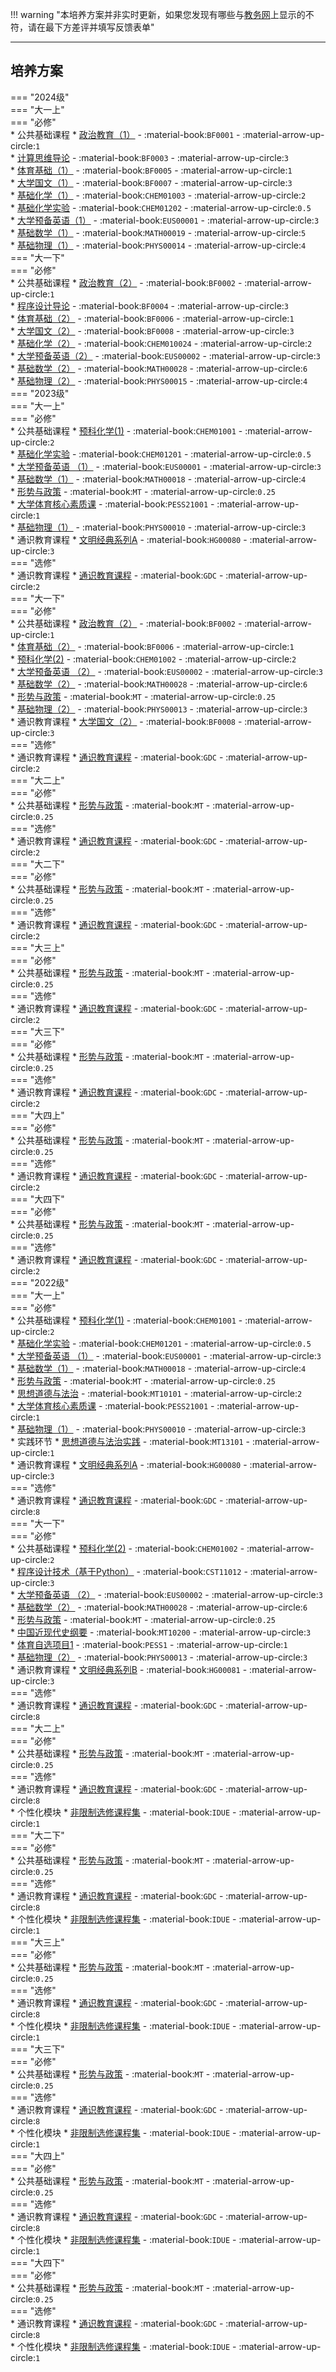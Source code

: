 !!! warning "本培养方案并非实时更新，如果您发现有哪些与[教务网](https://my.cqu.edu.cn)上显示的不符，请在最下方差评并填写反馈表单"

---

## 培养方案  
=== "2024级"  
    === "大一上"  
        === "必修"  
            * 公共基础课程
                * [政治教育（1）](../../../course/政治教育.md) - :material-book:`BF0001` - :material-arrow-up-circle:`1`  
                * [计算思维导论](../../../course/计算思维导论.md) - :material-book:`BF0003` - :material-arrow-up-circle:`3`  
                * [体育基础（1）](../../../course/体育.md) - :material-book:`BF0005` - :material-arrow-up-circle:`1`  
                * [大学国文（1）](../../../course/大学国文.md) - :material-book:`BF0007` - :material-arrow-up-circle:`3`  
                * [基础化学（1）](../../../course/基础化学.md) - :material-book:`CHEM01003` - :material-arrow-up-circle:`2`  
                * [基础化学实验](../../../course/基础化学实验.md) - :material-book:`CHEM01202` - :material-arrow-up-circle:`0.5`  
                * [大学预备英语（1）](../../../course/英语.md) - :material-book:`EUS00001` - :material-arrow-up-circle:`3`  
                * [基础数学（1）](../../../course/基础数学.md) - :material-book:`MATH00019` - :material-arrow-up-circle:`5`  
                * [基础物理（1）](../../../course/基础物理.md) - :material-book:`PHYS00014` - :material-arrow-up-circle:`4`  
    === "大一下"  
        === "必修"  
            * 公共基础课程
                * [政治教育（2）](../../../course/政治教育.md) - :material-book:`BF0002` - :material-arrow-up-circle:`1`  
                * [程序设计导论](../../../course/程序设计导论.md) - :material-book:`BF0004` - :material-arrow-up-circle:`3`  
                * [体育基础（2）](../../../course/体育.md) - :material-book:`BF0006` - :material-arrow-up-circle:`1`  
                * [大学国文（2）](../../../course/大学国文.md) - :material-book:`BF0008` - :material-arrow-up-circle:`3`  
                * [基础化学（2）](../../../course/基础化学.md) - :material-book:`CHEM010024` - :material-arrow-up-circle:`2`  
                * [大学预备英语（2）](../../../course/英语.md) - :material-book:`EUS00002` - :material-arrow-up-circle:`3`  
                * [基础数学（2）](../../../course/基础数学.md) - :material-book:`MATH00028` - :material-arrow-up-circle:`6`  
                * [基础物理（2）](../../../course/基础物理.md) - :material-book:`PHYS00015` - :material-arrow-up-circle:`4`  
=== "2023级"  
    === "大一上"  
        === "必修"  
            * 公共基础课程
                * [预科化学(1)](../../../course/预科化学.md) - :material-book:`CHEM01001` - :material-arrow-up-circle:`2`  
                * [基础化学实验](../../../course/基础化学实验.md) - :material-book:`CHEM01201` - :material-arrow-up-circle:`0.5`  
                * [大学预备英语 （1）](../../../course/英语.md) - :material-book:`EUS00001` - :material-arrow-up-circle:`3`  
                * [基础数学（1）](../../../course/基础数学.md) - :material-book:`MATH00018` - :material-arrow-up-circle:`4`  
                * [形势与政策](../../../course/形势与政策.md) - :material-book:`MT` - :material-arrow-up-circle:`0.25`  
                * [大学体育核心素质课](../../../course/体育.md) - :material-book:`PESS21001` - :material-arrow-up-circle:`1`  
                * [基础物理（1）](../../../course/基础物理.md) - :material-book:`PHYS00010` - :material-arrow-up-circle:`3`  
            * 通识教育课程
                * [文明经典系列A](../../../course/文明经典系列.md) - :material-book:`HG00080` - :material-arrow-up-circle:`3`  
        === "选修"  
            * 通识教育课程
                * [通识教育课程](../../../course/通识教育课程.md) - :material-book:`GDC` - :material-arrow-up-circle:`2`  
    === "大一下"  
        === "必修"  
            * 公共基础课程
                * [政治教育（2）](../../../course/政治教育.md) - :material-book:`BF0002` - :material-arrow-up-circle:`1`  
                * [体育基础（2）](../../../course/体育.md) - :material-book:`BF0006` - :material-arrow-up-circle:`1`  
                * [预科化学(2)](../../../course/预科化学.md) - :material-book:`CHEM01002` - :material-arrow-up-circle:`2`  
                * [大学预备英语 （2）](../../../course/英语.md) - :material-book:`EUS00002` - :material-arrow-up-circle:`3`  
                * [基础数学（2）](../../../course/基础数学.md) - :material-book:`MATH00028` - :material-arrow-up-circle:`6`  
                * [形势与政策](../../../course/形势与政策.md) - :material-book:`MT` - :material-arrow-up-circle:`0.25`  
                * [基础物理（2）](../../../course/基础物理.md) - :material-book:`PHYS00013` - :material-arrow-up-circle:`3`  
            * 通识教育课程
                * [大学国文（2）](../../../course/大学国文.md) - :material-book:`BF0008` - :material-arrow-up-circle:`3`  
        === "选修"  
            * 通识教育课程
                * [通识教育课程](../../../course/通识教育课程.md) - :material-book:`GDC` - :material-arrow-up-circle:`2`  
    === "大二上"  
        === "必修"  
            * 公共基础课程
                * [形势与政策](../../../course/形势与政策.md) - :material-book:`MT` - :material-arrow-up-circle:`0.25`  
        === "选修"  
            * 通识教育课程
                * [通识教育课程](../../../course/通识教育课程.md) - :material-book:`GDC` - :material-arrow-up-circle:`2`  
    === "大二下"  
        === "必修"  
            * 公共基础课程
                * [形势与政策](../../../course/形势与政策.md) - :material-book:`MT` - :material-arrow-up-circle:`0.25`  
        === "选修"  
            * 通识教育课程
                * [通识教育课程](../../../course/通识教育课程.md) - :material-book:`GDC` - :material-arrow-up-circle:`2`  
    === "大三上"  
        === "必修"  
            * 公共基础课程
                * [形势与政策](../../../course/形势与政策.md) - :material-book:`MT` - :material-arrow-up-circle:`0.25`  
        === "选修"  
            * 通识教育课程
                * [通识教育课程](../../../course/通识教育课程.md) - :material-book:`GDC` - :material-arrow-up-circle:`2`  
    === "大三下"  
        === "必修"  
            * 公共基础课程
                * [形势与政策](../../../course/形势与政策.md) - :material-book:`MT` - :material-arrow-up-circle:`0.25`  
        === "选修"  
            * 通识教育课程
                * [通识教育课程](../../../course/通识教育课程.md) - :material-book:`GDC` - :material-arrow-up-circle:`2`  
    === "大四上"  
        === "必修"  
            * 公共基础课程
                * [形势与政策](../../../course/形势与政策.md) - :material-book:`MT` - :material-arrow-up-circle:`0.25`  
        === "选修"  
            * 通识教育课程
                * [通识教育课程](../../../course/通识教育课程.md) - :material-book:`GDC` - :material-arrow-up-circle:`2`  
    === "大四下"  
        === "必修"  
            * 公共基础课程
                * [形势与政策](../../../course/形势与政策.md) - :material-book:`MT` - :material-arrow-up-circle:`0.25`  
        === "选修"  
            * 通识教育课程
                * [通识教育课程](../../../course/通识教育课程.md) - :material-book:`GDC` - :material-arrow-up-circle:`2`  
=== "2022级"  
    === "大一上"  
        === "必修"  
            * 公共基础课程
                * [预科化学(1)](../../../course/预科化学.md) - :material-book:`CHEM01001` - :material-arrow-up-circle:`2`  
                * [基础化学实验](../../../course/基础化学实验.md) - :material-book:`CHEM01201` - :material-arrow-up-circle:`0.5`  
                * [大学预备英语 （1）](../../../course/英语.md) - :material-book:`EUS00001` - :material-arrow-up-circle:`3`  
                * [基础数学（1）](../../../course/基础数学.md) - :material-book:`MATH00018` - :material-arrow-up-circle:`4`  
                * [形势与政策](../../../course/形势与政策.md) - :material-book:`MT` - :material-arrow-up-circle:`0.25`  
                * [思想道德与法治](../../../course/思想道德与法治.md) - :material-book:`MT10101` - :material-arrow-up-circle:`2`  
                * [大学体育核心素质课](../../../course/体育.md) - :material-book:`PESS21001` - :material-arrow-up-circle:`1`  
                * [基础物理（1）](../../../course/基础物理.md) - :material-book:`PHYS00010` - :material-arrow-up-circle:`3`  
            * 实践环节
                * [思想道德与法治实践](../../../course/思想道德与法治实践.md) - :material-book:`MT13101` - :material-arrow-up-circle:`1`  
            * 通识教育课程
                * [文明经典系列A](../../../course/文明经典系列.md) - :material-book:`HG00080` - :material-arrow-up-circle:`3`  
        === "选修"  
            * 通识教育课程
                * [通识教育课程](../../../course/通识教育课程.md) - :material-book:`GDC` - :material-arrow-up-circle:`8`  
    === "大一下"  
        === "必修"  
            * 公共基础课程
                * [预科化学(2)](../../../course/预科化学.md) - :material-book:`CHEM01002` - :material-arrow-up-circle:`2`  
                * [程序设计技术（基于Python）](../../../course/程序设计技术.md) - :material-book:`CST11012` - :material-arrow-up-circle:`3`  
                * [大学预备英语 （2）](../../../course/英语.md) - :material-book:`EUS00002` - :material-arrow-up-circle:`3`  
                * [基础数学（2）](../../../course/基础数学.md) - :material-book:`MATH00028` - :material-arrow-up-circle:`6`  
                * [形势与政策](../../../course/形势与政策.md) - :material-book:`MT` - :material-arrow-up-circle:`0.25`  
                * [中国近现代史纲要](../../../course/中国近现代史纲要.md) - :material-book:`MT10200` - :material-arrow-up-circle:`3`  
                * [体育自选项目1](../../../course/体育.md) - :material-book:`PESS1` - :material-arrow-up-circle:`1`  
                * [基础物理（2）](../../../course/基础物理.md) - :material-book:`PHYS00013` - :material-arrow-up-circle:`3`  
            * 通识教育课程
                * [文明经典系列B](../../../course/文明经典系列.md) - :material-book:`HG00081` - :material-arrow-up-circle:`3`  
        === "选修"  
            * 通识教育课程
                * [通识教育课程](../../../course/通识教育课程.md) - :material-book:`GDC` - :material-arrow-up-circle:`8`  
    === "大二上"  
        === "必修"  
            * 公共基础课程
                * [形势与政策](../../../course/形势与政策.md) - :material-book:`MT` - :material-arrow-up-circle:`0.25`  
        === "选修"  
            * 通识教育课程
                * [通识教育课程](../../../course/通识教育课程.md) - :material-book:`GDC` - :material-arrow-up-circle:`8`  
            * 个性化模块
                * [非限制选修课程集](../../../course/非限制选修课程集.md) - :material-book:`IDUE` - :material-arrow-up-circle:`1`  
    === "大二下"  
        === "必修"  
            * 公共基础课程
                * [形势与政策](../../../course/形势与政策.md) - :material-book:`MT` - :material-arrow-up-circle:`0.25`  
        === "选修"  
            * 通识教育课程
                * [通识教育课程](../../../course/通识教育课程.md) - :material-book:`GDC` - :material-arrow-up-circle:`8`  
            * 个性化模块
                * [非限制选修课程集](../../../course/非限制选修课程集.md) - :material-book:`IDUE` - :material-arrow-up-circle:`1`  
    === "大三上"  
        === "必修"  
            * 公共基础课程
                * [形势与政策](../../../course/形势与政策.md) - :material-book:`MT` - :material-arrow-up-circle:`0.25`  
        === "选修"  
            * 通识教育课程
                * [通识教育课程](../../../course/通识教育课程.md) - :material-book:`GDC` - :material-arrow-up-circle:`8`  
            * 个性化模块
                * [非限制选修课程集](../../../course/非限制选修课程集.md) - :material-book:`IDUE` - :material-arrow-up-circle:`1`  
    === "大三下"  
        === "必修"  
            * 公共基础课程
                * [形势与政策](../../../course/形势与政策.md) - :material-book:`MT` - :material-arrow-up-circle:`0.25`  
        === "选修"  
            * 通识教育课程
                * [通识教育课程](../../../course/通识教育课程.md) - :material-book:`GDC` - :material-arrow-up-circle:`8`  
            * 个性化模块
                * [非限制选修课程集](../../../course/非限制选修课程集.md) - :material-book:`IDUE` - :material-arrow-up-circle:`1`  
    === "大四上"  
        === "必修"  
            * 公共基础课程
                * [形势与政策](../../../course/形势与政策.md) - :material-book:`MT` - :material-arrow-up-circle:`0.25`  
        === "选修"  
            * 通识教育课程
                * [通识教育课程](../../../course/通识教育课程.md) - :material-book:`GDC` - :material-arrow-up-circle:`8`  
            * 个性化模块
                * [非限制选修课程集](../../../course/非限制选修课程集.md) - :material-book:`IDUE` - :material-arrow-up-circle:`1`  
    === "大四下"  
        === "必修"  
            * 公共基础课程
                * [形势与政策](../../../course/形势与政策.md) - :material-book:`MT` - :material-arrow-up-circle:`0.25`  
        === "选修"  
            * 通识教育课程
                * [通识教育课程](../../../course/通识教育课程.md) - :material-book:`GDC` - :material-arrow-up-circle:`8`  
            * 个性化模块
                * [非限制选修课程集](../../../course/非限制选修课程集.md) - :material-book:`IDUE` - :material-arrow-up-circle:`1`  